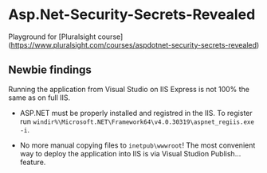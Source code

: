 # Asp.Net-Security-Secrets-Revealed
Playground for [Pluralsight course] (https://www.pluralsight.com/courses/aspdotnet-security-secrets-revealed)

## Newbie findings

Running the application from Visual Studio on IIS Express is not 100% the same as on full IIS. 

- ASP.NET must be properly installed and registred in the IIS. To register run `windir%\Microsoft.NET\Framework64\v4.0.30319\aspnet_regiis.exe -i`.

- No more manual copying files to `inetpub\wwwroot`! The most convenient way to deploy the application into IIS is via Visual Studion Publish... feature.
